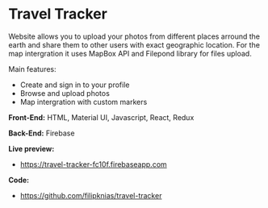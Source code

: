 # Travel Tracker

Website allows you to upload your photos from different places arround the earth and share them to other users with exact geographic location. For the map intergration it uses MapBox API and Filepond library for files upload.

Main features: 
- Create and sign in to your profile
- Browse and upload photos
- Map intergration with custom markers

**Front-End:** HTML, Material UI, Javascript, React, Redux

**Back-End:** Firebase

**Live preview:**
- https://travel-tracker-fc10f.firebaseapp.com

**Code:**
- https://github.com/filipknias/travel-tracker
